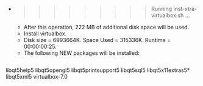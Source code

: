 * >>>>>>>>> Running inst-xtra-virtualbox.sh ...
  * After this operation, 222 MB of additional disk space will be used.
  * Install virtualbox.
  * Disk size = 6993664K. Space Used = 315336K. Runtime = 00:00:00:25.
  * The following NEW packages will be installed:
  ```bash
libqt5help5 libqt5opengl5 libqt5printsupport5 libqt5sql5 libqt5x11extras5*
libqt5xml5 virtualbox-7.0
  ```

